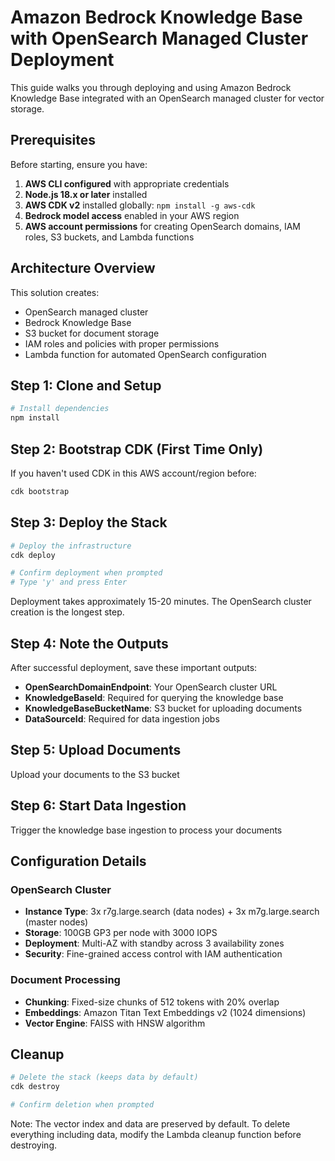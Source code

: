 # Amazon Bedrock Knowledge Base with OpenSearch Managed Cluster Deployment 

This guide walks you through deploying and using Amazon Bedrock Knowledge Base integrated with an OpenSearch managed cluster for vector storage.

## Prerequisites

Before starting, ensure you have:

1. **AWS CLI configured** with appropriate credentials
2. **Node.js 18.x or later** installed
3. **AWS CDK v2** installed globally: `npm install -g aws-cdk`
4. **Bedrock model access** enabled in your AWS region 
5. **AWS account permissions** for creating OpenSearch domains, IAM roles, S3 buckets, and Lambda functions

## Architecture Overview

This solution creates:
- OpenSearch managed cluster 
- Bedrock Knowledge Base 
- S3 bucket for document storage
- IAM roles and policies with proper permissions
- Lambda function for automated OpenSearch configuration

## Step 1: Clone and Setup
```bash
# Install dependencies
npm install
```

## Step 2: Bootstrap CDK (First Time Only)
If you haven't used CDK in this AWS account/region before:

```bash
cdk bootstrap
```

## Step 3: Deploy the Stack
```bash
# Deploy the infrastructure
cdk deploy

# Confirm deployment when prompted
# Type 'y' and press Enter
```

Deployment takes approximately 15-20 minutes. The OpenSearch cluster creation is the longest step.

## Step 4: Note the Outputs
After successful deployment, save these important outputs:

- **OpenSearchDomainEndpoint**: Your OpenSearch cluster URL
- **KnowledgeBaseId**: Required for querying the knowledge base
- **KnowledgeBaseBucketName**: S3 bucket for uploading documents
- **DataSourceId**: Required for data ingestion jobs

## Step 5: Upload Documents

Upload your documents to the S3 bucket



## Step 6: Start Data Ingestion

Trigger the knowledge base ingestion to process your documents




## Configuration Details

### OpenSearch Cluster
- **Instance Type**: 3x r7g.large.search (data nodes) + 3x m7g.large.search (master nodes)
- **Storage**: 100GB GP3 per node with 3000 IOPS
- **Deployment**: Multi-AZ with standby across 3 availability zones
- **Security**: Fine-grained access control with IAM authentication

### Document Processing
- **Chunking**: Fixed-size chunks of 512 tokens with 20% overlap
- **Embeddings**: Amazon Titan Text Embeddings v2 (1024 dimensions)
- **Vector Engine**: FAISS with HNSW algorithm


## Cleanup


```bash
# Delete the stack (keeps data by default)
cdk destroy

# Confirm deletion when prompted
```

Note: The vector index and data are preserved by default. To delete everything including data, modify the Lambda cleanup function before destroying.
